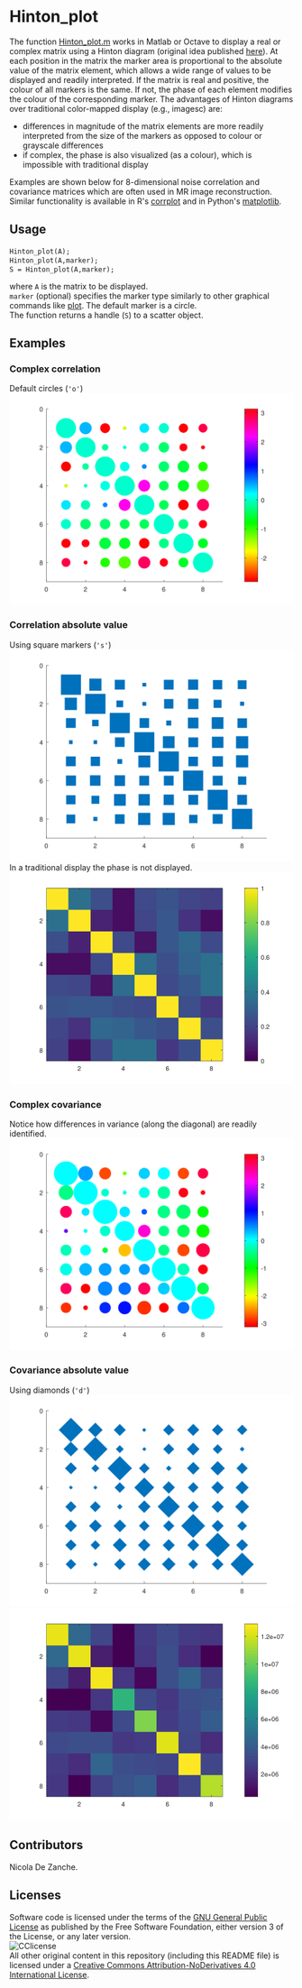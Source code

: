 # Hinton_plot
The function [Hinton_plot.m](https://github.com/dezanche/Hinton_plot/blob/main/Hinton_plot.m) works in Matlab or Octave to display a real or complex matrix using a Hinton diagram (original idea published [here](https://doi.org/10.1037/0033-295x.98.1.74)). At each position in the matrix the marker area is proportional to the absolute value of the matrix element, which allows a wide range of values to be displayed and readily interpreted. If the matrix is real and positive, the colour of all markers is the same. If not, the phase of each element modifies the colour of the corresponding marker.
The advantages of Hinton diagrams over traditional color-mapped display (e.g., imagesc) are:
- differences in magnitude of the matrix elements are more readily interpreted from the size of the markers as opposed to colour or grayscale differences
- if complex, the phase is also visualized (as a colour), which is impossible with traditional display

Examples are shown below for 8-dimensional noise correlation and covariance matrices which are often used in MR image reconstruction. 
Similar functionality is available in R's [corrplot](https://cran.r-project.org/web/packages/corrplot/vignettes/corrplot-intro.html) and in Python's [matplotlib](https://matplotlib.org/stable/gallery/specialty_plots/hinton_demo.html).

## Usage
```
Hinton_plot(A);
Hinton_plot(A,marker);
S = Hinton_plot(A,marker);
```
where `A` is the matrix to be displayed.\
`marker` (optional) specifies the marker type similarly to other graphical commands like [plot](https://octave.sourceforge.io/octave/function/plot.html). The default marker is a circle.\
The function returns a handle (`S`) to a scatter object.

## Examples
### Complex correlation
Default circles (`'o'`)\
![complex correlation](https://github.com/dezanche/Hinton_plot/blob/main/Output_examples/correlation_Hinton.svg)
### Correlation absolute value
Using square markers (`'s'`)\
![abs correlation](https://github.com/dezanche/Hinton_plot/blob/main/Output_examples/correlation_abs_Hinton.svg)
In a traditional display the phase is not displayed.\
![abs correlation imagesc](https://github.com/dezanche/Hinton_plot/blob/main/Output_examples/correlation_abs_imagesc.png)
### Complex covariance
Notice how differences in variance (along the diagonal) are readily identified.\
![complex covariance](https://github.com/dezanche/Hinton_plot/blob/main/Output_examples/covariance_Hinton.svg)
### Covariance absolute value
Using diamonds (`'d'`)\
![abs covariance](https://github.com/dezanche/Hinton_plot/blob/main/Output_examples/covariance_abs_Hinton.svg)
![abs covariance imagesc](https://github.com/dezanche/Hinton_plot/blob/main/Output_examples/covariance_abs_imagesc.png)

## Contributors
Nicola De Zanche.

## Licenses
Software code is licensed under the terms of the [GNU General Public License](https://www.gnu.org/licenses/gpl-3.0.en.html) as published by the Free Software Foundation, either version 3 of the License, or any later version.\
![CClicense](https://i.creativecommons.org/l/by-nd/4.0/88x31.png)\
All other original content in this repository (including this README file) is licensed under a [Creative Commons Attribution-NoDerivatives 4.0 International License](https://creativecommons.org/licenses/by-nd/4.0/).
